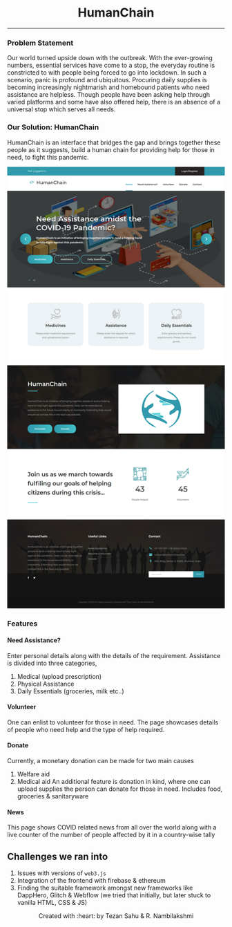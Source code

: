 <h1 align="center">HumanChain</h1>
<p align="center"> </p>

***

### Problem Statement 
Our world turned upside down with the outbreak. With the ever-growing numbers, essential services have come to a stop, the everyday routine is constricted to with people being forced to go into lockdown. In such a scenario, panic is profound and ubiquitous. Procuring daily supplies is becoming increasingly nightmarish and homebound patients who need assistance are helpless. Though people have been asking help through varied platforms and some have also offered help, there is an absence of a universal stop which serves all needs.

### Our Solution: HumanChain 

HumanChain is an interface that bridges the gap and brings together these people as it suggests, build a human chain for providing help for those in need, to fight this pandemic.

![github-small](/client/images/launchpage.png) 

### Features
#### Need Assistance?
Enter personal details along with the details of the requirement. Assistance is divided into three categories, 
1. Medical (upload prescription)
2. Physical Assistance
3. Daily Essentials (groceries, milk etc..)
#### Volunteer
One can enlist to volunteer for those in need. The page showcases details of people who need help and the type of help required.
#### Donate
Currently, a monetary donation can be made for two main causes
1. Welfare aid
2. Medical aid
An additional feature is donation in kind, where one can upload supplies the person can donate for those in need. Includes food, groceries & sanitaryware
#### News 
This page shows COVID related news from all over the world along with a live counter of the number of people affected by it in a country-wise tally

## Challenges we ran into

1. Issues with versions of `web3.js`
2. Integration of the frontend with firebase & ethereum
3. Finding the suitable framework amongst new frameworks like DappHero, Glitch & Webflow (we tried that initially, but later stuck to vanilla HTML, CSS & JS)

<p align="center">Created with :heart: by Tezan Sahu & R. Nambilakshmi</p>

